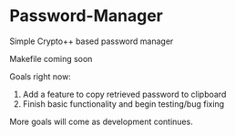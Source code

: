 # Password-Manager
Simple Crypto++ based password manager

Makefile coming soon

Goals right now:
1. Add a feature to copy retrieved password to clipboard
2. Finish basic functionality and begin testing/bug fixing

More goals will come as development continues.
